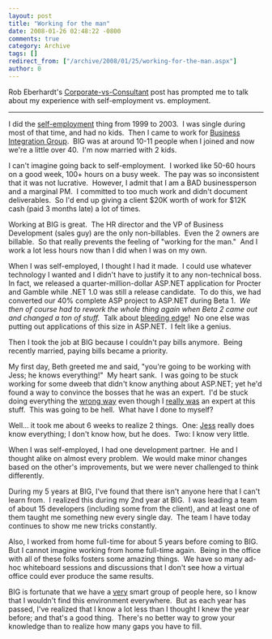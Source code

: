 ```yaml
---
layout: post
title: "Working for the man"
date: 2008-01-26 02:48:22 -0800
comments: true
category: Archive
tags: []
redirect_from: ["/archive/2008/01/25/working-for-the-man.aspx"]
author: 0
---
```

<!-- more -->
<p>Rob Eberhardt's <a href="http://blog.throbs.net/CommentView,guid,c2a601ca-0966-4a90-905f-6eaadbc35909.aspx" target="_blank">Corporate-vs-Consultant</a> post has prompted me to talk about my experience with self-employment vs. employment.</p>  <hr />  <p>I did the <a href="http://wedowebstuff.com/" target="_blank">self-employment</a> thing from 1999 to 2003.  I was single during most of that time, and had no kids.  Then I came to work for <a href="http://bigsolutions.com" target="_blank">Business Integration Group</a>.  BIG was at around 10-11 people when I joined and now we're a little over 40.  I'm now married with 2 kids.</p>  <p>I can't imagine going back to self-employment.  I worked like 50-60 hours on a good week, 100+ hours on a busy week.  The pay was so inconsistent that it was not lucrative.  However, I admit that I am a BAD businessperson and a marginal PM.  I committed to too much work and didn't document deliverables.  So I'd end up giving a client $20K worth of work for $12K cash (paid 3 months late) a lot of times. </p>  <p>Working at BIG is great.  The HR director and the VP of Business Development (sales guy) are the only non-billables.  Even the 2 owners are billable.  So that really prevents the feeling of "working for the man."  And I work a lot less hours now than I did when I was on my own.</p>  <p>When I was self-employed, I thought I had it made.  I could use whatever technology I wanted and I didn't have to justify it to any non-technical boss.  In fact, we released a quarter-million-dollar ASP.NET application for Procter and Gamble while .NET 1.0 was still a release candidate.  To do this, we had converted our 40% complete ASP project to ASP.NET during Beta 1.  <em>We then of course had to rework the whole thing again when Beta 2 came out and changed a ton of stuff.</em>  Talk about <a href="http://en.wikipedia.org/wiki/Bleeding_edge" target="_blank">bleeding edge</a>!  No one else was putting out applications of this size in ASP.NET.  I felt like a genius.</p>  <p>Then I took the job at BIG because I couldn't pay bills anymore.  Being recently married, paying bills became a priority.</p>  <p>My first day, Beth greeted me and said, "you're going to be working with Jess; he knows everything!"  My heart sank.  I was going to be stuck working for some dweeb that didn't know anything about ASP.NET; yet he'd found a way to convince the bosses that he was an expert.  I'd be stuck doing everything the <a title="The IBuySpy architecture sucked IMHO, but tons of people were using it for everything" href="http://web.archive.org/web/20010202151000/http://www.ibuyspy.com/" target="_blank">wrong way</a> even though I <u>really was</u> an expert at this stuff.  This was going to be hell.  What have I done to myself?</p>  <p>Well... it took me about 6 weeks to realize 2 things.  One: <a href="http://jesstedder.com" target="_blank">Jess</a> really does know everything; I don't know how, but he does.  Two: I know very little.</p>  <p>When I was self-employed, I had one development partner.  He and I thought alike on almost every problem.  We would make minor changes based on the other's improvements, but we were never challenged to think differently.</p>  <p>During my 5 years at BIG, I've found that there isn't anyone here that I can't learn from.  I realized this during my 2nd year at BIG.  I was leading a team of about 15 developers (including some from the client), and at least one of them taught me something new every single day.  The team I have today continues to show me new tricks constantly.</p>  <p>Also, I worked from home full-time for about 5 years before coming to BIG.  But I cannot imagine working from home full-time again.  Being in the office with all of these folks fosters some amazing things.  We have so many ad-hoc whiteboard sessions and discussions that I don't see how a virtual office could ever produce the same results.</p>  <p>BIG is fortunate that we have a <u>very</u> smart group of people here, so I know that I wouldn't find this environment everywhere.  But as each year has passed, I've realized that I know a lot less than I thought I knew the year before; and that's a good thing.  There's no better way to grow your knowledge than to realize how many gaps you have to fill.</p>

